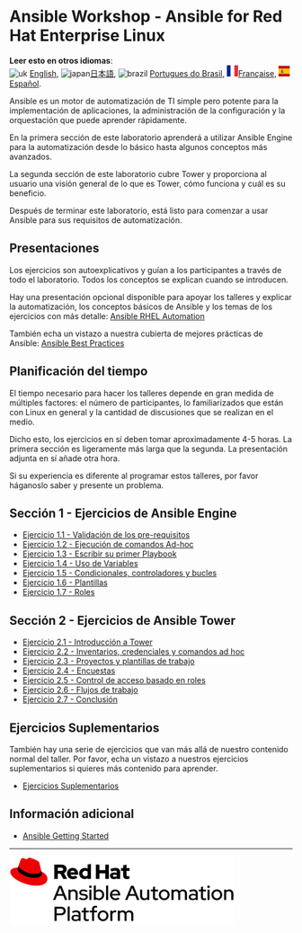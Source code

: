 # Ansible Workshop - Ansible for Red Hat Enterprise Linux

**Leer esto en otros idiomas**: <br>![uk](../../images/uk.png) [English](README.md),  ![japan](../../images/japan.png)[日本語](README.ja.md), ![brazil](../../images/brazil.png) [Portugues do Brasil](README.pt-br.md), ![france](../../images/fr.png)[Française](README.fr.md), ![Español](../../images/col.png)[Español](README.es.md).

Ansible es un motor de automatización de TI simple pero potente para la implementación de aplicaciones, la administración de la configuración y la orquestación que puede aprender rápidamente.

En la primera sección de este laboratorio aprenderá a utilizar Ansible Engine para la automatización desde lo básico hasta algunos conceptos más avanzados.

La segunda sección de este laboratorio cubre Tower y proporciona al usuario una visión general de lo que es Tower, cómo funciona y cuál es su beneficio.

Después de terminar este laboratorio, está listo para comenzar a usar Ansible para sus requisitos de automatización.

## Presentaciones

Los ejercicios son autoexplicativos y guían a los participantes a través de todo el laboratorio. Todos los conceptos se explican cuando se introducen.

Hay una presentación opcional disponible para apoyar los talleres y explicar la automatización, los conceptos básicos de Ansible y los temas de los ejercicios con más detalle:
[Ansible RHEL Automation](../../decks/ansible_rhel.pdf)

También echa un vistazo a nuestra cubierta de mejores prácticas de Ansible:
[Ansible Best Practices](../../decks/ansible_best_practices.pdf)

## Planificación del tiempo

El tiempo necesario para hacer los talleres depende en gran medida de múltiples factores: el número de participantes, lo familiarizados que están con Linux en general y la cantidad de discusiones que se realizan en el medio.

Dicho esto, los ejercicios en sí deben tomar aproximadamente 4-5 horas. La primera sección es ligeramente más larga que la segunda. La presentación adjunta en sí añade otra hora.

Si su experiencia es diferente al programar estos talleres, por favor háganoslo saber y presente un problema.

## Sección 1 - Ejercicios de Ansible Engine

 - [Ejercicio 1.1 - Validación de los pre-requisitos](1.1-setup/README.es.md)
 - [Ejercicio 1.2 - Ejecución de comandos Ad-hoc](1.2-adhoc/README.es.md)
 - [Ejercicio 1.3 - Escribir su primer Playbook](1.3-playbook/README.es.md)
 - [Ejercicio 1.4 - Uso de Variables](1.4-variables/README.es.md)
 - [Ejercicio 1.5 - Condicionales, controladores y bucles](1.5-handlers/README.es.md)
 - [Ejercicio 1.6 - Plantillas](1.6-templates/README.es.md)
 - [Ejercicio 1.7 - Roles](1.7-role/README.es.md)

## Sección 2 - Ejercicios de Ansible Tower

 - [Ejercicio 2.1 - Introducción a Tower](2.1-intro)
 - [Ejercicio 2.2 - Inventarios, credenciales y comandos ad hoc](2.2-cred)
 - [Ejercicio 2.3 - Proyectos y plantillas de trabajo](2.3-projects)
 - [Ejercicio 2.4 - Encuestas](2.4-surveys)
 - [Ejercicio 2.5 - Control de acceso basado en roles](2.5-rbac)
 - [Ejercicio 2.6 - Flujos de trabajo](2.6-workflows)
 - [Ejercicio 2.7 - Conclusión](2.7-wrap)

##  Ejercicios Suplementarios

También hay una serie de ejercicios que van más allá de nuestro contenido normal del taller.  Por favor, echa un vistazo a nuestros ejercicios suplementarios si quieres más contenido para aprender.

 - [Ejercicios Suplementarios](supplemental)

## Información adicional

 - [Ansible Getting Started](http://docs.ansible.com/ansible/latest/intro_getting_started.html)

---
![Red Hat Ansible Automation](../../images/rh-ansible-automation-platform.png)
